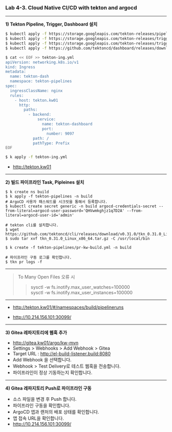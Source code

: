 ### Lab 4-3. Cloud Native CI/CD with tekton and argocd

---

**1) Tekton Pipeline, Trigger, Dashboard 설치**

~~~bash
$ kubectl apply -f https://storage.googleapis.com/tekton-releases/pipeline/previous/v0.48.0/release.yaml
$ kubectl apply -f https://storage.googleapis.com/tekton-releases/triggers/previous/v0.24.0/release.yaml 
$ kubectl apply -f https://storage.googleapis.com/tekton-releases/triggers/previous/v0.24.0/interceptors.yaml
$ kubectl apply -f https://github.com/tektoncd/dashboard/releases/download/v0.35.0/release-full.yaml

$ cat << EOF >> tekton-ing.yml
apiVersion: networking.k8s.io/v1
kind: Ingress
metadata:
  name: tekton-dash
  namespace: tekton-pipelines
spec:
  ingressClassName: nginx
  rules:
    - host: tekton.kw01
      http:
        paths:
          - backend:
              service:
                name: tekton-dashboard
                port:
                  number: 9097
            path: /
            pathType: Prefix
EOF

$ k apply -f tekton-ing.yml
~~~

- http://tekton.kw01

---

**2) 빌드 파이프라인 Task, Pipleines 설치**

~~~
$ k create ns build
$ k apply -f tekton-pipelines -n build
# ArgoCD 사용자 패스워드를 시크릿을 통해서 등록합니다.
$ kubectl create secret generic -n build argocd-credentials-secret --from-literal=argocd-user-password='QHVwmkghjz1q7D2A' --from-literal=argocd-user-id='admin'

# tekton cli를 설치합니다.
$ wget https://github.com/tektoncd/cli/releases/download/v0.31.0/tkn_0.31.0_Linux_x86_64.tar.gz
$ sudo tar xvf tkn_0.31.0_Linux_x86_64.tar.gz -C /usr/local/bin

$ k create -f tekton-pipelines/pr-kw-build.yml -n build

# 파이프라인 구동 로그를 확인합니다.
$ tkn pr logs -f 
~~~

---
> To Many Open Files 오류 시   
>> sysctl -w fs.inotify.max_user_watches=100000   
>> sysctl -w fs.inotify.max_user_instances=100000   
---

- http://tekton.kw01/#/namespaces/build/pipelineruns

- http://10.214.156.101:30099/ 

---

**3) Gitea 레파지토리에 웹훅 추가**
- http://gitea.kw01/argo/kw-mvn
- Settings > Webhooks > Add Webhook > Gitea
- Target URL : http://el-build-listener.build:8080
- Add Webhook 을 선택합니다.
- Webhook > Test Delivery로 테스트 웹훅을 전송합니다.
- 파이프라인이 정상 기동하는지 확인합니다.

---

**4) Gitea 레파지토리 Push로 파이프라인 구동**
- 소스 파일을 변경 후 Push 합니다.
- 파이프라인 구동을 확인합니다.
- ArgoCD 앱과 랜처의 배포 상태를 확인합니다.
- 앱 접속 URL을 확인합니다.
- http://10.214.156.101:30099/
